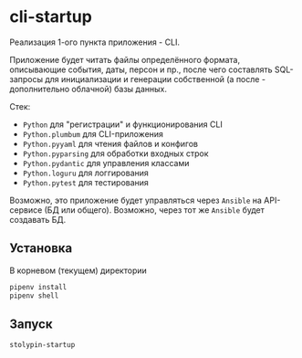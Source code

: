 # cli-startup

Реализация 1-ого пункта приложения - CLI.

Приложение будет читать файлы определённого формата, описывающие события, даты, персон и пр., после чего составлять SQL-запросы для инициализации и генерации собственной (а после - дополнительно облачной) базы данных.

Стек:
 - `Python` для "регистрации" и функционирования CLI
 - `Python.plumbum` для CLI-приложения
 - `Python.pyyaml` для чтения файлов и конфигов
 - `Python.pyparsing` для обработки входных строк
 - `Python.pydantic` для управления классами
 - `Python.loguru` для логгирования
 - `Python.pytest` для тестирования

Возможно, это приложение будет управляться через `Ansible` на API-сервисе (БД или общего).
Возможно, через тот же `Ansible` будет создавать БД.

## Установка
В корневом (текущем) директории
```bash
pipenv install
pipenv shell
```

## Запуск
```bash
stolypin-startup
```